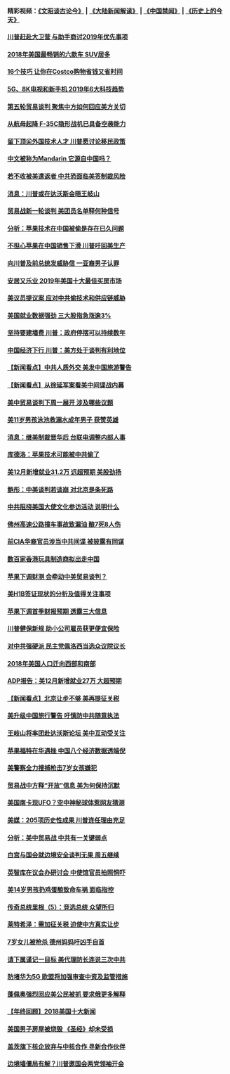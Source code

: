 #### 精彩视频：[《文昭谈古论今》](https://github.com/gfw-breaker/wenzhao/blob/master/README.md?t=01061530) | [《大陆新闻解读》](https://github.com/gfw-breaker/ntdtv-comedy/blob/master/README.md?t=01061530) | [《中国禁闻》](https://github.com/gfw-breaker/ntdtv-news/blob/master/README.md?t=01061530) | [《历史上的今天》](https://github.com/gfw-breaker/today-in-history/blob/master/README.md?t=01061530) 

#### [川普赶赴大卫营 与助手商讨2019年优先事项](../pages/nsc412/n10957376.md?t=01061530) 

#### [2018年美国最畅销的六款车 SUV居多](../pages/nsc412/n10953937.md?t=01061530) 

#### [16个技巧 让你在Costco购物省钱又省时间](../pages/nsc412/n10955689.md?t=01061530) 

#### [5G、8K电视和新手机 2019年6大科技趋势](../pages/nsc412/n10955708.md?t=01061530) 

#### [第五轮贸易谈判 聚焦中方如何回应美方关切](../pages/nsc412/n10956081.md?t=01061530) 

#### [从航母起降 F-35C隐形战机已具备空袭能力](../pages/nsc412/n10952444.md?t=01061530) 

#### [留下顶尖外国技术人才 川普愿讨论移民政策](../pages/nsc412/n10956102.md?t=01061530) 

#### [中文被称为Mandarin 它源自中国吗？](../pages/nsc412/n10956208.md?t=01061530) 

#### [若不收被美遣返者 中共恐面临美签制裁风险](../pages/nsc412/n10956098.md?t=01061530) 

#### [消息：川普或在达沃斯会晤王岐山](../pages/nsc412/n10955960.md?t=01061530) 

#### [贸易战新一轮谈判 美团员名单释何种信号](../pages/nsc412/n10955951.md?t=01061530) 

#### [分析：苹果技术在中国被偷是存在已久问题](../pages/nsc412/n10955741.md?t=01061530) 

#### [不担心苹果在中国销售下滑 川普吁回美生产](../pages/nsc412/n10955732.md?t=01061530) 

#### [向川普及前总统发威胁信 一亚裔男子认罪](../pages/nsc412/n10955585.md?t=01061530) 

#### [安居又乐业  2019年美国十大最佳买房市场](../pages/nsc412/n10954536.md?t=01061530) 

#### [美议员提议案 应对中共偷技术和供应链威胁](../pages/nsc412/n10954406.md?t=01061530) 

#### [美国就业数据强劲 三大股指急涨逾3%](../pages/nsc412/n10954508.md?t=01061530) 

#### [坚持要建墙费 川普：政府停摆可以持续数年](../pages/nsc412/n10954407.md?t=01061530) 

#### [中国经济下行 川普：美方处于谈判有利地位](../pages/nsc412/n10954366.md?t=01061530) 

#### [【新闻看点】中共人质外交 美发中国旅游警告](../pages/nsc412/n10954034.md?t=01061530) 

#### [【新闻看点】从徐延军案看美中间谍战内幕](../pages/nsc412/n10953966.md?t=01061530) 

#### [美中贸易谈判下周一展开 涉及哪些议题](../pages/nsc412/n10954176.md?t=01061530) 

#### [美11岁男孩泳池救溺水成年男子 获赞英雄](../pages/nsc412/n10954158.md?t=01061530) 

#### [消息：继美制裁晋华后 台联电调整内部人事](../pages/nsc412/n10953969.md?t=01061530) 

#### [库德洛：苹果技术可能被中共偷了](../pages/nsc412/n10953981.md?t=01061530) 

#### [美12月新增就业31.2万 远超预期 美股劲扬](../pages/nsc412/n10953907.md?t=01061530) 

#### [鲍彤：中美谈判若谈崩 对北京是条死路](../pages/nsc412/n10953737.md?t=01061530) 

#### [中共阻挠美国大使文化参访活动 说明什么](../pages/nsc412/n10951984.md?t=01061530) 

#### [佛州高速公路撞车事故致漏油 酿7死8人伤](../pages/nsc412/n10953081.md?t=01061530) 

#### [前CIA华裔官员涉当中共间谍 被披露有同谋](../pages/nsc412/n10951790.md?t=01061530) 

#### [数百家香港玩具制造商拟出走中国](../pages/nsc412/n10952124.md?t=01061530) 

#### [苹果下调财测 会牵动中美贸易谈判？](../pages/nsc412/n10952252.md?t=01061530) 

#### [美H1B签证现状的分析及值得关注事项](../pages/nsc412/n10951979.md?t=01061530) 

#### [苹果下调首季财报预期 透露三大信息](../pages/nsc412/n10951956.md?t=01061530) 

#### [川普健保新规 助小公司雇员获更便宜保险](../pages/nsc412/n10951794.md?t=01061530) 

#### [对中共强硬派 民主党佩洛西当选众议院议长](../pages/nsc412/n10951972.md?t=01061530) 

#### [2018年美国人口迁向西部和南部](../pages/nsc412/n10952010.md?t=01061530) 

#### [ADP报告：美12月新增就业27万 大超预期](../pages/nsc412/n10951861.md?t=01061530) 

#### [【新闻看点】北京让步不够 美再提征关税](../pages/nsc412/n10951578.md?t=01061530) 

#### [美升级中国旅行警告 吁慎防中共随意执法](../pages/nsc412/n10951639.md?t=01061530) 

#### [王岐山将率团赴达沃斯论坛 美中互动受关注](../pages/nsc412/n10951468.md?t=01061530) 

#### [苹果福特在华遇挫 中国八个经济数据透端倪](../pages/nsc412/n10951457.md?t=01061530) 

#### [美警察全力搜捕枪击7岁女孩嫌犯](../pages/nsc412/n10951049.md?t=01061530) 

#### [贸易战中方释“开放”信息 美为何保持沉默](../pages/nsc412/n10949769.md?t=01061530) 

#### [美国南卡现UFO？空中神秘球体惹网友猜测](../pages/nsc412/n10950078.md?t=01061530) 

#### [美媒：205项历史性成果 川普连任理由充足](../pages/nsc412/n10950036.md?t=01061530) 

#### [分析：美中贸易战 中共有一关键弱点](../pages/nsc412/n10949574.md?t=01061530) 

#### [白宫与国会就边境安全谈判无果 周五继续](../pages/nsc412/n10949727.md?t=01061530) 

#### [英智库在议会办研讨会 中使馆官员拍照恫吓](../pages/nsc412/n10949621.md?t=01061530) 

#### [美14岁男孩扔鸡蛋酿致命车祸 面临指控](../pages/nsc412/n10949652.md?t=01061530) 

#### [传奇总统里根（5）：竞选总统 众望所归](../pages/nsc412/n10947759.md?t=01061530) 

#### [莱特希泽：需加征关税 迫使中方真实让步](../pages/nsc412/n10949586.md?t=01061530) 

#### [7岁女儿被枪杀 德州妈妈吁凶手自首](../pages/nsc412/n10949564.md?t=01061530) 

#### [请下属谨记一目标 美代理防长连说三次中共](../pages/nsc412/n10949505.md?t=01061530) 

#### [防堵华为5G 欧盟将加强审查中资及监管措施](../pages/nsc412/n10949397.md?t=01061530) 

#### [蓬佩奥强烈回应美公民被抓 要求俄更多解释](../pages/nsc412/n10949408.md?t=01061530) 

#### [【年终回顾】2018美国十大新闻](../pages/nsc412/n10925198.md?t=01061530) 

#### [美国男子房屋被烧毁 《圣经》却未受损](../pages/nsc412/n10947564.md?t=01061530) 

#### [盖茨旗下核企放弃与中核合作 寻新合作伙伴](../pages/nsc412/n10947386.md?t=01061530) 

#### [边境墙僵局有解？川普邀国会两党领袖开会](../pages/nsc412/n10947197.md?t=01061530) 

